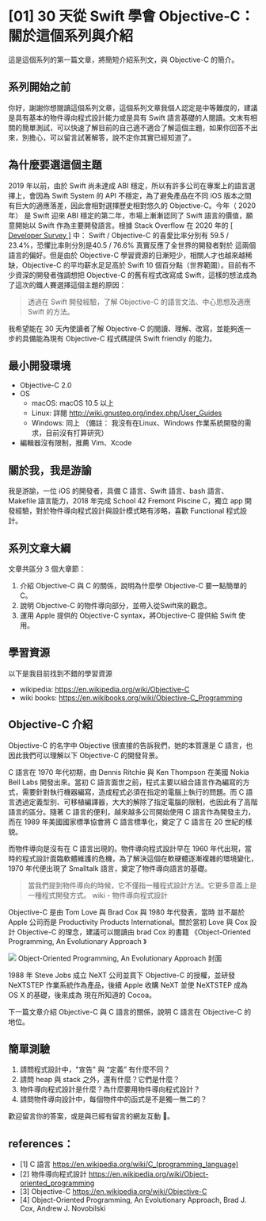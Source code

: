 # [01] 30 天從 Swift 學會 Objective-C： 關於這個系列與介紹

這是這個系列的第一篇文章，將簡短介紹系列文，與 Objective-C 的簡介。

## 系列開始之前

你好，謝謝你想閱讀這個系列文章，這個系列文章我個人認定是中等難度的，建議是具有基本的物件導向程式設計能力或是具有 Swift 語言基礎的人閱讀。文末有相關的簡單測試，可以快速了解目前的自己適不適合了解這個主題，如果你回答不出來，別擔心，可以留言試著解答，說不定你其實已經知道了。

## 為什麼要選這個主題

2019 年以前，由於 Swift 尚未達成 ABI 穩定，所以有許多公司在專案上的語言選擇上，會因為 Swift System 的 API 不穩定，為了避免產品在不同 iOS 版本之間有巨大的適應落差，因此會相對選擇歷史相對悠久的 Objective-C。今年（ 2020 年） 是 Swift 迎來 ABI 穩定的第二年，市場上漸漸認同了 Swift 語言的價值，願意開始以 Swift 作為主要開發語言。根據 Stack Overflow  在 2020 年的 [[ Developer Survey ]](https://insights.stackoverflow.com/survey/2020#technology-most-loved-dreaded-and-wanted-languages-loved) 中：  Swift / Objective-C 的喜愛比率分別有 59.5 / 23.4%，恐懼比率則分別是40.5 / 76.6% 真實反應了全世界的開發者對於 這兩個語言的偏好。但是由於 Objective-C 學習資源的日漸短少，相關人才也越來越稀缺，Objective-C 的平均薪水足足高於 Swift 10 個百分點（世界範圍）。目前有不少資深的開發者強調想把 Objective-C 的舊有程式改寫成 Swift，這樣的想法成為了這次的鐵人賽選擇這個主題的原因：

 > 透過在 Swift 開發經驗，了解 Objective-C 的語言文法、中心思想及適應 Swift 的方法。

我希望能在 30 天內使讀者了解 Objective-C 的閱讀、理解、改寫，並能夠進一步的具備能為現有 Objective-C 程式碼提供 Swift friendly 的能力。


## 最小開發環境

* Objective-C 2.0
* OS 
    * macOS: macOS 10.5 以上 
    * Linux: 詳閱 http://wiki.gnustep.org/index.php/User_Guides
    * Windows: 同上 （備註： 我沒有在Linux、Windows 作業系統開發的需求，目前沒有打算研究）
* 編輯器沒有限制，推薦 Vim、Xcode

## 關於我，我是游諭

我是游諭，一位 iOS 的開發者，具備 C 語言、Swift 語言、bash 語言、 Makefile 語言能力，2018 年完成 School 42 Fremont Piscine C，獨立 app 開發經驗，對於物件導向程式設計與設計模式略有涉略，喜歡 Functional 程式設計。


## 系列文章大綱

文章共區分 3 個大章節：
1. 介紹 Objective-C 與 C 的關係，說明為什麼學 Objective-C 要一點簡單的 C。
1. 說明 Objective-C 的物件導向部分，並帶入從Swift來的觀念。
1. 運用 Apple 提供的 Objective-C syntax，將Objective-C 提供給 Swift 使用。

## 學習資源
以下是我目前找到不錯的學習資源
* wikipedia: https://en.wikipedia.org/wiki/Objective-C
* wiki books: https://en.wikibooks.org/wiki/Objective-C_Programming

## Objective-C 介紹


Objective-C 的名字中 Objective 很直接的告訴我們，她的本質還是 C 語言，也因此我們可以理解以下 Objective-C 的開發背景。

C 語言在 1970 年代初期，由 Dennis Ritchie 與 Ken Thompson 在美國 Nokia Bell Labs 開發出來。當初 C 語言面世之前，程式主要以組合語言作為編寫的方式，需要針對執行機器編寫，造成程式必須在指定的電腦上執行的問題。而 C 語言透過定義型別、可移植編譯器，大大的解除了指定電腦的限制，也因此有了高階語言的區分。隨著 C 語言的便利，越來越多公司開始使用 C 語言作為開發主力，而在 1989 年美國國家標準協會將 C 語言標準化，奠定了 C 語言在 20 世紀的樣貌。

而物件導向是沒有在 C 語言出現的。物件導向程式設計早在 1960 年代出現，當時的程式設計面臨軟體維護的危機，為了解決這個在軟硬體逐漸複雜的環境變化，1970 年代便出現了 Smalltalk 語言，奠定了物件導向語言的基礎。

> 當我們提到物件導向的時候，它不僅指一種程式設計方法。它更多意義上是一種程式開發方式。 wiki - 物件導向程式設計


Objective-C 是由 Tom Love 與 Brad Cox 與 1980 年代發表，當時 並不屬於 Apple 公司而是 Productivity Products International。關於當初 Love 與 Cox 設計 Objective-C 的理念，建議可以閱讀由 brad Cox 的書籍 《Object-Oriented Programming, An Evolutionary Approach 》

![](https://i.imgur.com/nYWZziJ.png)
Object-Oriented Programming, An Evolutionary Approach 封面

1988 年 Steve Jobs 成立 NeXT 公司並買下 Objective-C 的授權，並研發 NeXTSTEP 作業系統作為產品，後續 Apple 收購 NeXT 並使 NeXTSTEP 成為 OS X 的基礎，後來成為 現在所知道的 Cocoa。

下一篇文章介紹 Objective-C 與 C 語言的關係，說明 C 語言在 Objective-C 的地位。

## 簡單測驗

1. 請問程式設計中，"宣告" 與 “定義” 有什麼不同？
1. 請問 heap 與 stack 之外，還有什麼？它們是什麼？
1. 物件導向程式設計是什麼？為什麼要用物件導向程式設計？
1. 請問物件導向設計中，每個物件中的函式是不是獨一無二的？

歡迎留言你的答案，或是與已經有留言的網友互動 🤗。

## references：
* [1] C 語言 https://en.wikipedia.org/wiki/C_(programming_language)
* [2] 物件導向程式設計 https://en.wikipedia.org/wiki/Object-oriented_programming
* [3] Objective-C https://en.wikipedia.org/wiki/Objective-C
* [4] Object-Oriented Programming, An Evolutionary Approach, Brad J. Cox, Andrew J. Novobilski
